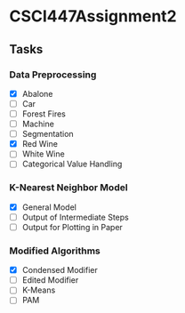# CSCI447Assignment2

## Tasks

### Data Preprocessing
- [x] Abalone
- [ ] Car
- [ ] Forest Fires
- [ ] Machine
- [ ] Segmentation
- [x] Red Wine
- [ ] White Wine
- [ ] Categorical Value Handling

### K-Nearest Neighbor Model
- [x] General Model
- [ ] Output of Intermediate Steps
- [ ] Output for Plotting in Paper

### Modified Algorithms
- [x] Condensed Modifier
- [ ] Edited Modifier
- [ ] K-Means
- [ ] PAM